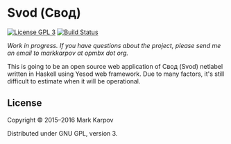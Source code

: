 # Svod (Свод)

[![License GPL 3](https://img.shields.io/badge/license-GPL_3-green.svg)](http://www.gnu.org/licenses/gpl-3.0.txt)
[![Build Status](https://travis-ci.org/svod-music/svod.svg?branch=master)](https://travis-ci.org/svod-music/svod)

*Work in progress. If you have questions about the project, please send me
 an email to markkarpov at opmbx dot org.*

This is going to be an open source web application of Свод (Svod) netlabel
written in Haskell using Yesod web framework. Due to many factors, it's
still difficult to estimate when it will be operational.

## License

Copyright © 2015–2016 Mark Karpov

Distributed under GNU GPL, version 3.
